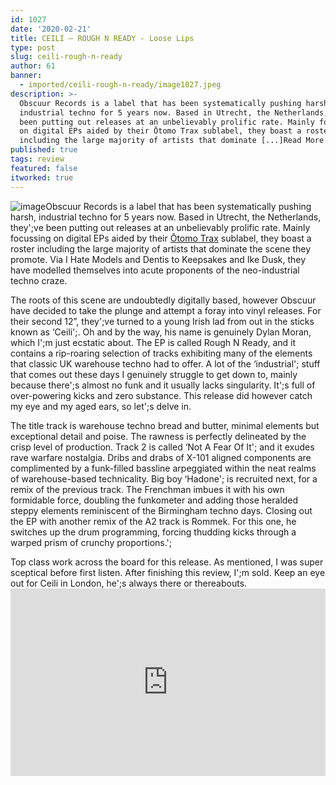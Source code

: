```yaml
---
id: 1027
date: '2020-02-21'
title: CEILI – ROUGH N READY - Loose Lips
type: post
slug: ceili-rough-n-ready
author: 61
banner:
  - imported/ceili-rough-n-ready/image1027.jpeg
description: >-
  Obscuur Records is a label that has been systematically pushing harsh,
  industrial techno for 5 years now. Based in Utrecht, the Netherlands, they’ve
  been putting out releases at an unbelievably prolific rate. Mainly focussing
  on digital EPs aided by their Ōtomo Trax sublabel, they boast a roster
  including the large majority of artists that dominate [...]Read More...
published: true
tags: review
featured: false
itworked: true
---
```

![image](../imported/ceili-rough-n-ready/image1027.jpeg)Obscuur Records is a label that has been systematically pushing harsh, industrial techno for 5 years now. Based in Utrecht, the Netherlands, they';ve been putting out releases at an unbelievably prolific rate. Mainly focussing on digital EPs aided by their [Ōtomo Trax](https://www.discogs.com/label/1093305-%25C5%258Ctomo-Trax) sublabel, they boast a roster including the large majority of artists that dominate the scene they promote. Via I Hate Models and Dentis to Keepsakes and Ike Dusk, they have modelled themselves into acute proponents of the neo-industrial techno craze.

The roots of this scene are undoubtedly digitally based, however Obscuur have decided to take the plunge and attempt a foray into vinyl releases. For their second 12”, they';ve turned to a young Irish lad from out in the sticks known as ‘Ceili';. Oh and by the way, his name is genuinely Dylan Moran, which I';m just ecstatic about. The EP is called Rough N Ready, and it contains a rip-roaring selection of tracks exhibiting many of the elements that classic UK warehouse techno had to offer. A lot of the ‘industrial'; stuff that comes out these days I genuinely struggle to get down to, mainly because there';s almost no funk and it usually lacks singularity. It';s full of over-powering kicks and zero substance. This release did however catch my eye and my aged ears, so let';s delve in.

The title track is warehouse techno bread and butter, minimal elements but exceptional detail and poise. The rawness is perfectly delineated by the crisp level of production. Track 2 is called ‘Not A Fear Of It'; and it exudes rave warfare nostalgia. Dribs and drabs of X-101 aligned components are complimented by a funk-filled bassline arpeggiated within the neat realms of warehouse-based technicality. Big boy ‘Hadone'; is recruited next, for a remix of the previous track. The Frenchman imbues it with his own formidable force, doubling the funkometer and adding those heralded steppy elements reminiscent of the Birmingham techno days. Closing out the EP with another remix of the A2 track is Rommek. For this one, he switches up the drum programming, forcing thudding kicks through a warped prism of crunchy proportions.';

Top class work across the board for this release. As mentioned, I was super sceptical before first listen. After finishing this review, I';m sold. Keep an eye out for Ceili in London, he';s always there or thereabouts.<iframe width='100%' height='300' scrolling='no' frameborder='no' allow='autoplay' src='https://bandcamp.com/EmbeddedPlayer/album=1078869478/size=large/bgcol=ffffff/linkcol=0687f5/tracklist=false/artwork=small/transparent=true/'></iframe>